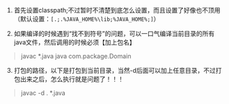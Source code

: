 1. 首先设置classpath;不过暂时不清楚到底怎么设置，而且设置了好像也不顶用（默认设置：`[.;.%JAVA_HOME%\lib;%JAVA_HOME%;]`）

2. 如果编译的时候遇到“找不到符号”的问题，可以一口气编译当前目录的所有java文件，然后调用的时候必须【加上包名】
> javac *.java
> java com.package.Domain

3. 打包的路径，以下是打包到当前目录，当然-d后面可以加上任意目录，不过打包出来之后，怎么执行就是问题了！！！
> javac -d . *.java